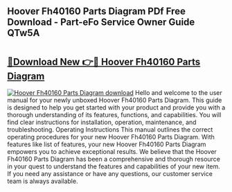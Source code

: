 ## Hoover Fh40160 Parts Diagram PDf Free Download - Part-eFo Service Owner Guide QTw5A

# <h2><a href="http://dfm60l0.blite.top/?on=Hoover+Fh40160+Parts+Diagram">🔗Download New 👉🔴 Hoover Fh40160 Parts Diagram</a></h2>

[![Hoover Fh40160 Parts Diagram download](https://i.imgur.com/lujVjoI.png)](http://dfm60l0.blite.top/?on=Hoover+Fh40160+Parts+Diagram)
Hello and welcome to the user manual for your newly unboxed Hoover Fh40160 Parts Diagram. This guide is designed to help you get started with your product and provide you with a thorough understanding of its features, functions, and capabilities. You will find clear instructions for installation, operation, maintenance, and troubleshooting. Operating Instructions This manual outlines the correct operating procedures for your new Hoover Fh40160 Parts Diagram. With features like list of features, your new Hoover Fh40160 Parts Diagram empowers you to achieve exceptional results. We believe that the Hoover Fh40160 Parts Diagram has been a comprehensive and thorough resource in your quest to understand the features and capabilities of your new item. If you need any assistance or have any questions, our customer service team is always available.
